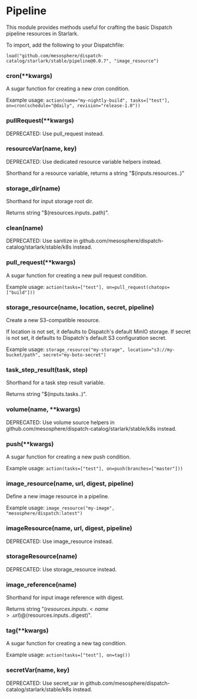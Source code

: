 
# Pipeline

This module provides methods useful for crafting the basic Dispatch pipeline resources in Starlark.

To import, add the following to your Dispatchfile:

```
load("github.com/mesosphere/dispatch-catalog/starlark/stable/pipeline@0.0.7", "image_resource")
```


### cron(**kwargs)


A sugar function for creating a new cron condition.

Example usage: `action(name="my-nightly-build", tasks=["test"], on=cron(schedule="@daily", revision="release-1.0"))`


### pullRequest(**kwargs)


DEPRECATED: Use pull_request instead.


### resourceVar(name, key)


DEPRECATED: Use dedicated resource variable helpers instead.

Shorthand for a resource variable, returns a string "$(inputs.resources.<name>.<key>)"


### storage_dir(name)


Shorthand for input storage root dir.

Returns string "$(resources.inputs.<name>.path)".


### clean(name)


DEPRECATED: Use sanitize in github.com/mesosphere/dispatch-catalog/starlark/stable/k8s instead.


### pull_request(**kwargs)


A sugar function for creating a new pull request condition.

Example usage: `action(tasks=["test"], on=pull_request(chatops=["build"]))`


### storage_resource(name, location, secret, pipeline)


Create a new S3-compatible resource.

If location is not set, it defaults to Dispatch's default MinIO storage.
If secret is not set, it defaults to Dispatch's default S3 configuration secret.

Example usage: `storage_resource("my-storage", location="s3://my-bucket/path", secret="my-boto-secret")`


### task_step_result(task, step)


Shorthand for a task step result variable.

Returns string "$(inputs.tasks.<task>.<step>)".


### volume(name, **kwargs)


DEPRECATED: Use volume source helpers in github.com/mesosphere/dispatch-catalog/starlark/stable/k8s instead.


### push(**kwargs)


A sugar function for creating a new push condition.

Example usage: `action(tasks=["test"], on=push(branches=["master"]))`


### image_resource(name, url, digest, pipeline)


Define a new image resource in a pipeline.

Example usage: `image_resource("my-image", "mesosphere/dispatch:latest")`


### imageResource(name, url, digest, pipeline)


DEPRECATED: Use image_resource instead.


### storageResource(name)


DEPRECATED: Use storage_resource instead.


### image_reference(name)


Shorthand for input image reference with digest.

Returns string "$(resources.inputs.<name>.url)@$(resources.inputs.<name>.digest)".


### tag(**kwargs)


A sugar function for creating a new tag condition.

Example usage: `action(tasks=["test"], on=tag())`


### secretVar(name, key)


DEPRECATED: Use secret_var in github.com/mesosphere/dispatch-catalog/starlark/stable/k8s instead.



